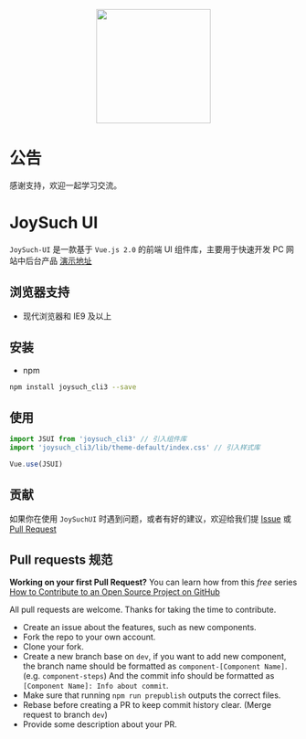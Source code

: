 <p align="center">
  <a href="https://at.aotu.io/">
    <img width="200" src="https://github.com/736755244/JSUI/examples/assets/img/logo.png">
  </a>
</p>

# 公告
感谢支持，欢迎一起学习交流。

# JoySuch UI

`JoySuch-UI` 是一款基于 `Vue.js 2.0` 的前端 UI 组件库，主要用于快速开发 PC 网站中后台产品
[演示地址](https://736755244.github.io/IView)


## 浏览器支持

- 现代浏览器和 IE9 及以上

## 安装

- npm 

```bash
npm install joysuch_cli3 --save
```

## 使用

```js
import JSUI from 'joysuch_cli3' // 引入组件库
import 'joysuch_cli3/lib/theme-default/index.css' // 引入样式库

Vue.use(JSUI)

```

## 贡献

如果你在使用 `JoySuchUI` 时遇到问题，或者有好的建议，欢迎给我们提 [Issue](https://github.com/736755244/JSUI/issues) 或 [Pull Request](https://github.com/736755244/JSUI/pulls)


## Pull requests 规范

**Working on your first Pull Request?** You can learn how from this *free* series
[How to Contribute to an Open Source Project on GitHub](https://egghead.io/series/how-to-contribute-to-an-open-source-project-on-github)

All pull requests are welcome. Thanks for taking the time to contribute.

- Create an issue about the features, such as new components.
- Fork the repo to your own account.
- Clone your fork.
- Create a new branch base on `dev`, if you want to add new component, the branch name should be formatted as `component-[Component Name]`. (e.g. `component-steps`) And the commit info should be formatted as `[Component Name]: Info about commit`.
- Make sure that running `npm run prepublish` outputs the correct files.
- Rebase before creating a PR to keep commit history clear. (Merge request to branch `dev`)
- Provide some description about your PR.
